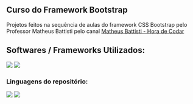 ## Curso do Framework Bootstrap

  <p align="left">
    Projetos feitos na sequência de aulas do framework CSS Bootstrap pelo Professor Matheus Battisti pelo canal 
   <a href="https://www.youtube.com/@MatheusBattisti">Matheus Battisti - Hora de Codar</a>
  </p>
</div>

<h2 align="left">
  Softwares / Frameworks Utilizados:
</h2>

<img src="https://img.shields.io/badge/Bootstrap-563D7C?style=for-the-badge&logo=bootstrap&logoColor=white"><!-- -->
<img src="https://img.shields.io/badge/Visual_Studio_Code-0078D4?style=for-the-badge&logo=visual%20studio%20code&logoColor=white">

### Linguagens do repositório:

<img src="https://img.shields.io/badge/HTML5-239120?style=for-the-badge&logo=html5&logoColor=white"><!-- -->
<img src="https://img.shields.io/badge/CSS3-1572B6?style=for-the-badge&logo=css3&logoColor=white">
